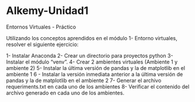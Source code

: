 # Alkemy-Unidad1
Entornos Virtuales - Práctico

Utilizando los conceptos aprendidos en el módulo 1- Entorno virtuales,
resolver el siguiente ejercicio:

1- Instalar Anaconda
2- Crear un directorio para proyectos python
3- Instalar el módulo “venv”.
4- Crear 2 ambientes virtuales (Ambiente 1 y ambiente 2)
5- Instalar la última versión de pandas y la de matplotlib en el
ambiente 1
6 - Instalar la versión inmediata anterior a la última versión de pandas
y la de matplotlib en el ambiente 2
7- Generar el archivo requeriments.txt en cada uno de los ambientes
8- Verificar el contenido del archivo generado en cada uno de los
ambientes.


